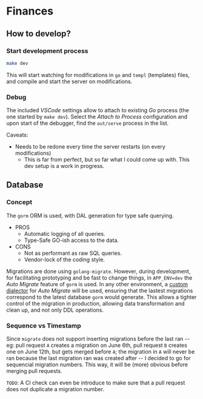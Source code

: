# Finances

## How to develop?

### Start development process

```bash
make dev
```

This will start watching for modifications in `go` and `templ` (templates) files, and compile and start the server on modifications.

### Debug

The included _VSCode_ settings allow to attach to existing _Go_ process (the one started by `make dev`). Select the _Attach to Process_ configuration and upon start of the debugger, find the `out/serve` process in the list.

Caveats:

- Needs to be redone every time the server restarts (on every modifications)
  - This is far from perfect, but so far what I could come up with. This dev setup is a work in progress.

## Database

### Concept

The `gorm` ORM is used, with DAL generation for type safe querying.

- PROS
  - Automatic logging of all queries.
  - Type-Safe GO-ish access to the data.
- CONS
  - Not as performant as raw SQL queries.
  - Vendor-lock of the coding style.

Migrations are done using `golang-migrate`. However, during development, for facilitating prototyping and be fast to change things, in `APP_ENV=dev` the _Auto Migrate_ feature of `gorm` is used. In any other environment, a [custom dialector](https://gist.github.com/molind/a67100448b886b7257e30799e06a0718) for _Auto Migrate_ will be used, ensuring that the lastest migrations correspond to the latest database `gorm` would generate. This allows a tighter control of the migration in production, allowing data transformation and clean up, and not only DDL operations.

### Sequence vs Timestamp

Since `migrate` does not support inserting migrations before the last ran -- eg: pull request `A` creates a migration on June 6th, pull request `B` creates one on June 12th, but gets merged before `A`; the migration in `A` will never be ran because the last migration ran was created after -- I decided to go for sequencial migration numbers. This way, it will be (more) obvious before merging pull requests.

`TODO`: A CI check can even be introduce to make sure that a pull request does not duplicate a migration number.
